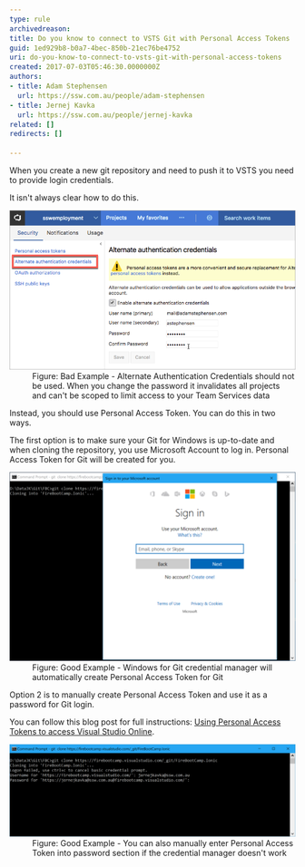 ```yaml
---
type: rule
archivedreason: 
title: Do you know to connect to VSTS Git with Personal Access Tokens
guid: 1ed929b8-b0a7-4bec-850b-21ec76be4752
uri: do-you-know-to-connect-to-vsts-git-with-personal-access-tokens
created: 2017-07-03T05:46:30.0000000Z
authors:
- title: Adam Stephensen
  url: https://ssw.com.au/people/adam-stephensen
- title: Jernej Kavka
  url: https://ssw.com.au/people/jernej-kavka
related: []
redirects: []

---
```


When you create a new git repository and need to push it to VSTS you need to provide login credentials.

It isn't always clear how to do this.

<!--endintro-->
<dl class="badImage"><dt>
      <img src="vsts-alternative-login.png" alt="vsts-alternative-login.png" style="width:750px;">
   </dt><dd>Figure: Bad Example - Alternate  Authentication Credentials should not be used. When you change the password it invalidates all projects and can't be scoped to limit access to your Team Services data</dd></dl>
Instead, you should use Personal Access Token. You can do this in two ways.

The first option is to make sure your Git for Windows is up-to-date and when cloning the repository, you use Microsoft Account to log in. Personal Access Token for Git will be created for you.
<dl class="goodImage"><dt>
      <img src="git-credentials-personal-access-token.png" alt="git-credentials-personal-access-token.png" style="width:750px;">
   </dt><dd>Figure: Good Example - Windows for Git credential manager will automatically create Personal Access Token for Git</dd></dl>
Option 2 is to manually create Personal Access Token and use it as a password for Git login.

You can follow this blog post for full instructions: [Using Personal Access Tokens to access Visual Studio Online](https://roadtoalm.com/2015/07/22/using-personal-access-tokens-to-access-visual-studio-online/).
<dl class="goodImage"><dt>
      <img src="git-credentials-personal-access-token-manual.png" alt="git-credentials-personal-access-token-manual.png" style="width:750px;">
   </dt><dd>Figure: Good Example - You can also manually enter Personal Access Token into password section if the credential manager doesn't work<br></dd></dl>

